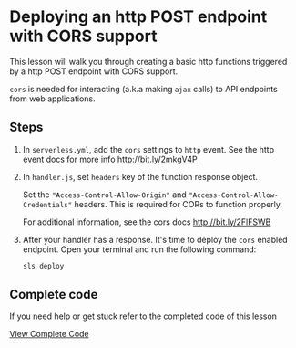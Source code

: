# Deploying an http POST endpoint with CORS support

This lesson will walk you through creating a basic http functions triggered by a http POST endpoint with CORS support.

`cors` is needed for interacting (a.k.a making `ajax` calls) to API endpoints from web applications.

## Steps

1. In `serverless.yml`, add the `cors` settings to `http` event. See the http event docs for more info http://bit.ly/2mkgV4P

2. In `handler.js`, set `headers` key of the function response object.

    Set the `"Access-Control-Allow-Origin"` and `"Access-Control-Allow-Credentials"` headers. This is required for CORs to function properly.

    For additional information, see the cors docs http://bit.ly/2FlFSWB

3. After your handler has a response. It's time to deploy the `cors` enabled endpoint. Open your terminal and run the following command:

    ```bash
    sls deploy
    ```




## Complete code

If you need help or get stuck refer to the completed code of this lesson

[View Complete Code](https://github.com/DavidWells/serverless-workshop/tree/master/lessons-code-complete/core-concepts/3-http-post-with-cors)
